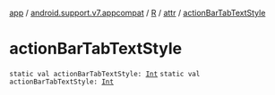 [app](../../../index.md) / [android.support.v7.appcompat](../../index.md) / [R](../index.md) / [attr](index.md) / [actionBarTabTextStyle](./action-bar-tab-text-style.md)

# actionBarTabTextStyle

`static val actionBarTabTextStyle: `[`Int`](https://kotlinlang.org/api/latest/jvm/stdlib/kotlin/-int/index.html)
`static val actionBarTabTextStyle: `[`Int`](https://kotlinlang.org/api/latest/jvm/stdlib/kotlin/-int/index.html)